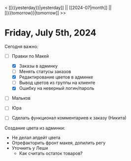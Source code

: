 < [[{{yesterday}}|yesterday]] || [[2024-07|month]] || [[{{tomorrow}}|tomorrow]] >>

# Friday, July 5th, 2024

Сегодня важно:
- [ ] Правки по Макей
	- [x] Заказы в админку
	- [ ] Менять статусы заказов
	- [x] Редактирование цветов в админке
	- [ ] Вывод цветов из группы на клиенте
	- [x] Ошибку на неверный логин/пароль
	
- [ ] Мальков
- [ ] Юра
- [ ] Сделать функционал комментариев к заказу (Никита)


Создание цвета из админки:
- Не делал апдейт цвета
- Отрефакторить фронт макея, допилить регу
- Уточнить у Леши
	- Как считать остаток товаров?